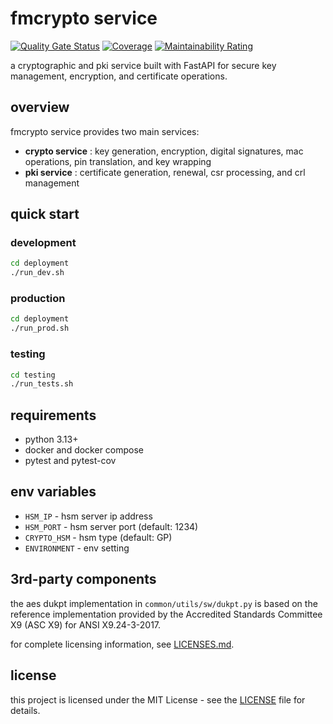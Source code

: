 # fmcrypto service

[![Quality Gate Status](https://sonarcloud.io/api/project_badges/measure?project=jagnd1_fmcrypto&metric=alert_status)](https://sonarcloud.io/summary/new_code?id=jagnd1_fmcrypto)
[![Coverage](https://sonarcloud.io/api/project_badges/measure?project=jagnd1_fmcrypto&metric=coverage)](https://sonarcloud.io/summary/new_code?id=jagnd1_fmcrypto)
[![Maintainability Rating](https://sonarcloud.io/api/project_badges/measure?project=jagnd1_fmcrypto&metric=sqale_rating)](https://sonarcloud.io/summary/new_code?id=jagnd1_fmcrypto)

a cryptographic and pki service built with FastAPI for secure key management, encryption, and certificate operations.

## overview

fmcrypto service provides two main services:

- **crypto service** : key generation, encryption, digital signatures, mac operations, pin translation, and key wrapping
- **pki service** : certificate generation, renewal, csr processing, and crl management

## quick start

### development
```bash
cd deployment
./run_dev.sh
```

### production
```bash
cd deployment
./run_prod.sh
```

### testing
```bash
cd testing
./run_tests.sh
```

## requirements

- python 3.13+
- docker and docker compose
- pytest and pytest-cov

## env variables

- `HSM_IP` - hsm server ip address
- `HSM_PORT` - hsm server port (default: 1234)
- `CRYPTO_HSM` - hsm type (default: GP)
- `ENVIRONMENT` - env setting


## 3rd-party components

the aes dukpt implementation in `common/utils/sw/dukpt.py` is based on the reference implementation provided by the Accredited Standards Committee X9 (ASC X9) for ANSI X9.24-3-2017.

for complete licensing information, see [LICENSES.md](LICENSES.md).

## license

this project is licensed under the MIT License - see the [LICENSE](LICENSE) file for details.